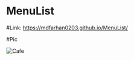 # MenuList


#Link:  https://mdfarhan0203.github.io/MenuList/


#Pic

![Cafe](https://user-images.githubusercontent.com/50393822/220069150-fb4ea1e8-0e80-47d9-82ac-830b6a52cdb7.jpg)
